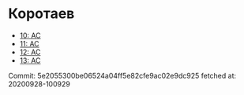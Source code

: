 # Коротаев
- [10: AC](10.md)
- [11: AC](11.md)
- [12: AC](12.md)
- [13: AC](13.md)

Commit: 5e2055300be06524a04ff5e82cfe9ac02e9dc925
 fetched at: 20200928-100929
